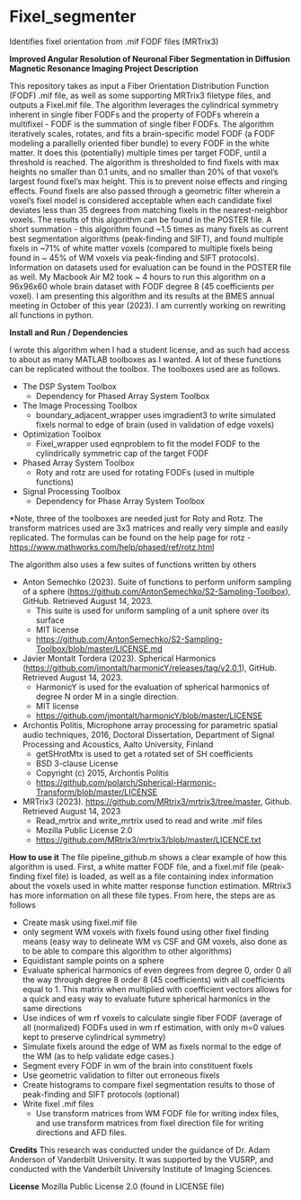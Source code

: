 # Fixel_segmenter
Identifies fixel orientation from .mif FODF files (MRTrix3)

**Improved Angular Resolution of Neuronal Fiber Segmentation in Diffusion Magnetic Resonance Imaging 
Project Description**

This repository takes as input a Fiber Orientation Distribution Function (FODF) .mif file, as well as some supporting MRTrix3 filetype files, and outputs a Fixel.mif file. The algorithm leverages the cylindrical symmetry inherent in single fiber FODFs and the property of FODFs wherein a multifixel - FODF is the summation of single fiber FODFs. The algorithm iteratively scales, rotates, and fits a brain-specific model FODF (a FODF modeling a parallelly oriented fiber bundle) to every FODF in the white matter. It does this (potentially) multiple times per target FODF, until a threshold is reached. The algorithm is thresholded to find fixels with max heights no smaller than 0.1 units, and no smaller than 20% of that voxel’s largest found fixel’s max height. This is to prevent noise effects and ringing effects. Found fixels are also passed through a geometric filter wherein a voxel’s fixel model is considered acceptable when each candidate fixel deviates less than 35 degrees from matching fixels in the nearest-neighbor voxels. The results of this algorithm can be found in the POSTER file. A short summation - this algorithm found ~1.5 times as many fixels as current best segmentation algorithms (peak-finding and SIFT), and found multiple fixels in ~71% of white matter voxels (compared to multiple fixels being found in ~ 45% of WM voxels via peak-finding and SIFT protocols). Information on datasets used for evaluation can be found in the POSTER file as well. My Macbook Air M2 took ~ 4 hours to run this algorithm on a 96x96x60 whole brain dataset with FODF degree 8 (45 coefficients per voxel). I am presenting this algorithm and its results at the BMES annual meeting in October of this year (2023). I am currently working on rewriting all functions in python.
					
**Install and Run / Dependencies**

I wrote this algorithm when I had a student license, and as such had access to about as many MATLAB toolboxes as I wanted. A lot of these functions can be replicated without the toolbox. The toolboxes used are as follows.

- The DSP System Toolbox
  - Dependency for Phased Array System Toolbox
- The Image Processing Toolbox
  - boundary_adjacent_wrapper uses imgradient3 to write simulated fixels normal to edge of brain (used in validation of edge voxels)
- Optimization Toolbox
  - Fixel_wrapper used eqnproblem to fit the model FODF to the cylindrically symmetric cap of the target FODF
- Phased Array System Toolbox
  - Roty and rotz are used for rotating FODFs (used in multiple functions)
- Signal Processing Toolbox
  - Dependency for Phase Array System Toolbox

*Note, three of the toolboxes are needed just for Roty and Rotz. The transform matrices used are 3x3 matrices and really very simple and easily replicated. The formulas can be found on the help page for rotz - https://www.mathworks.com/help/phased/ref/rotz.html

The algorithm also uses a few suites of functions written by others
- Anton Semechko (2023). Suite of functions to perform uniform sampling of a sphere (https://github.com/AntonSemechko/S2-Sampling-Toolbox), GitHub. Retrieved August 14, 2023.
  - This suite is used for uniform sampling of a unit sphere over its surface
  - MIT license
  - https://github.com/AntonSemechko/S2-Sampling-Toolbox/blob/master/LICENSE.md
- Javier Montalt Tordera (2023). Spherical Harmonics (https://github.com/jmontalt/harmonicY/releases/tag/v2.0.1), GitHub. Retrieved August 14, 2023.
  - HarmonicY is used for the evaluation of spherical harmonics of degree N order M in a single direction.
  - MIT license
  - https://github.com/jmontalt/harmonicY/blob/master/LICENSE
- Archontis Politis, Microphone array processing for parametric spatial audio techniques, 2016, Doctoral Dissertation, Department of Signal Processing and Acoustics, Aalto University, Finland
  - getSHrotMtx is used to get a rotated set of SH coefficients 
  - BSD 3-clause License 
  - Copyright (c) 2015, Archontis Politis 
  - https://github.com/polarch/Spherical-Harmonic-Transform/blob/master/LICENSE
- MRTrix3 (2023). https://github.com/MRtrix3/mrtrix3/tree/master, Github. Retrieved August 14, 2023
  - Read_mrtrix and write_mrtrix used to read and write .mif files
  - Mozilla Public License 2.0
  - https://github.com/MRtrix3/mrtrix3/blob/master/LICENCE.txt

**How to use it**
The file pipeline_github.m shows a clear example of how this algorithm is used. First, a white matter FODF file, and a fixel.mif file (peak-finding fixel file) is loaded, as well as a file containing index information about the voxels used in white matter response function estimation. MRtrix3 has more information on all these file types. From here, the steps are as follows

- Create mask using fixel.mif file
- only segment WM voxels with fixels found using other fixel finding means (easy way to delineate WM vs CSF and GM voxels, also done as to be able to compare this algorithm to other algorithms)
- Equidistant sample points on a sphere
- Evaluate spherical harmonics of even degrees from degree 0, order 0 all the way through degree 8 order 8 (45 coefficients) with all coefficients equal to 1. This matrix when multiplied with coefficient vectors allows for a quick and easy way to evaluate future spherical harmonics in the same directions
- Use indices of wm rf voxels to calculate single fiber FODF (average of all (normalized) FODFs used in wm rf estimation, with only m=0 values kept to preserve cylindrical symmetry)
- Simulate fixels around the edge of WM as fixels normal to the edge of the WM (as to help validate edge cases.)
- Segment every FODF in wm of the brain into constituent fixels
- Use geometric validation to filter out erroneous fixels
- Create histograms to compare fixel segmentation results to those of peak-finding and SIFT protocols (optional)
- Write fixel .mif files
  - Use transform matrices from WM FODF file for writing index files, and use transform matrices from fixel direction file for writing directions and AFD files.


**Credits**
This research was conducted under the guidance of Dr. Adam Anderson of Vanderbilt University. It was supported by the VUSRP, and conducted with the Vanderbilt University Institute of Imaging Sciences.

**License**
Mozilla Public License 2.0 (found in LICENSE file)
